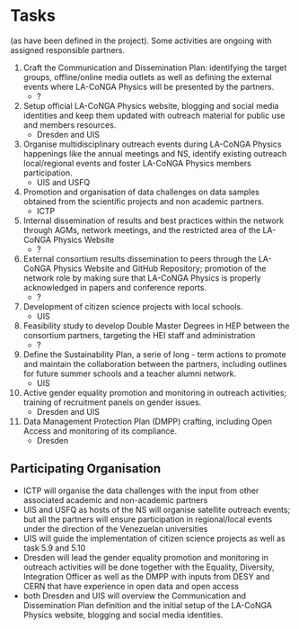# Tasks 
(as have been defined in the project). Some activities are ongoing with assigned responsible partners.
1. Craft the Communication and Dissemination Plan: identifying the target groups, offline/online media outlets as well as defining the external events where LA-CoNGA Physics will be presented by the partners.
    * ? 
2. Setup official LA-CoNGA Physics website, blogging and social media identities and keep them updated with outreach material for public use and members resources.
    * Dresden and UIS
3. Organise multidisciplinary outreach events during LA-CoNGA Physics happenings like the annual meetings and NS, identify existing outreach local/regional events and foster LA-CoNGA Physics members participation.
    * UIS and USFQ
4. Promotion and organisation of data challenges on data samples obtained from the scientific projects and non academic partners.
    * ICTP
5. Internal dissemination of results and best practices within the network through AGMs, network meetings, and the restricted area of the LA-CoNGA Physics Website
    * ?
6. External consortium results dissemination to peers through the LA-CoNGA Physics Website and GitHub Repository; promotion of the network role by making sure that LA-CoNGA Physics is properly acknowledged in papers and conference reports.
    * ?
7. Development of citizen science projects with local schools.
    * UIS
8. Feasibility study to develop Double Master Degrees in HEP between the consortium partners, targeting the HEI staff and administration
    * ?
9. Define the Sustainability Plan, a serie of long - term actions to promote and maintain the collaboration between the partners, including outlines for future summer schools and a teacher alumni network.
    * UIS
10. Active gender equality promotion and monitoring in outreach activities; training of recruitment panels on gender issues.
    * Dresden and UIS 
11. Data Management Protection Plan (DMPP) crafting, including Open Access and monitoring of its compliance.
    * Dresden

## Participating Organisation
* ICTP will organise the data challenges with the input from other associated academic and non-academic partners
* UIS and USFQ as hosts of the NS will organise satellite outreach events; but all the partners will ensure participation in regional/local events under the direction of the Venezuelan universities
* UIS will guide the implementation of citizen science projects as well as task 5.9 and 5.10
* Dresden will lead the gender equality promotion and monitoring in outreach activities will be done together with the Equality, Diversity, Integration Officer as well as the DMPP with inputs from DESY and CERN that have experience in open data and open access
* both Dresden and UIS will overview the Communication and Dissemination Plan definition and the initial setup of the LA-CoNGA Physics website, blogging and social media identities.
